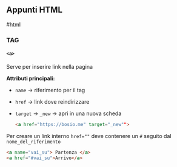 ## Appunti HTML
#html 
### TAG

#### `<a>`

Serve per inserire link nella pagina

**Attributi principali:**

- `name` -> riferimento per il tag
* `href` → link dove reindirizzare
* `target` → `_new` -> apri in una nuova scheda

  ```html
  <a href="https://bosio.me" target="_new"">
  ```

Per creare un link interno `href=""` deve contenere un `#` seguito dal `nome_del_riferimento`

```html
<a name="vai_su"> Partenza </a>
<a href="#vai_su">Arrivo</a>
```